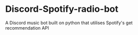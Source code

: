 # Discord-Spotify-radio-bot
A Discord music bot built on python that utilises Spotify's get recommendation API
